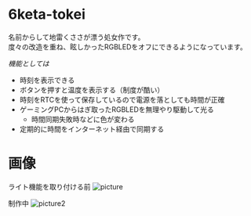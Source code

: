 # 6keta-tokei

名前からして地雷くささが漂う処女作です。  
度々の改造を重ね、眩しかったRGBLEDをオフにできるようになっています。

*機能としては*

- 時刻を表示できる
- ボタンを押すと温度を表示する（制度が酷い）
- 時刻をRTCを使って保存しているので電源を落としても時間が正確
- ゲーミングPCからはぎ取ったRGBLEDを無理やり駆動して光る
  - 時間同期失敗時などに色が変わる
- 定期的に時間をインターネット経由で同期する

# 画像

ライト機能を取り付ける前
![picture](./cam02.jpg)

制作中
![picture2](./cam01.jpg)
